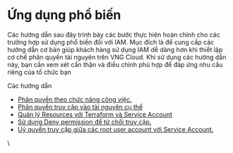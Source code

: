# Ứng dụng phổ biến

Các hướng dẫn sau đây trình bày các bước thực hiện hoàn chỉnh cho các trường hợp sử dụng phổ biến đối với IAM. Mục đích là để cung cấp các hướng dẫn cơ bản giúp khách hàng sử dụng IAM dễ dàng hơn khi thiết lập cơ chế phân quyền tài nguyên trên VNG Cloud. Khi sử dụng các hướng dẫn này, bạn cần xem xét cẩn thận và điều chỉnh phù hợp để đáp ứng nhu cầu riêng của tổ chức bạn

Các hướng dẫn

* [Phân quyền theo chức năng công việc.](phan-quyen-truy-cap-theo-chuc-nang-cong-viec.md)
* [Phân quyền truy cập vào tài nguyên cụ thể](phan-quyen-truy-cap-vao-tai-nguyen-cu-the.md)
* [Quản lý Resources với Terraform và Service Account](quan-ly-resources-voi-terraform-va-service-account.md)
* [Sử dụng Deny permission để từ chối truy cập.](su-dung-deny-permission-de-tu-choi-truy-cap.md)
* [Uỷ quyền truy cập giữa các root user account với Service Account.](uy-quyen-truy-cap-giua-cac-root-user-accounts-voi-tinh-nang-service-account-impersonate.md)

\
